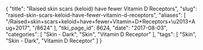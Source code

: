 {
    "title": "Raised skin scars (keloid) have fewer Vitamin D Receptors",
    "slug": "raised-skin-scars-keloid-have-fewer-vitamin-d-receptors",
    "aliases": [
        "/Raised+skin+scars+keloid+have+fewer+Vitamin+D+Receptors+\u2013+Aug+2017",
        "/8624"
    ],
    "tiki_page_id": 8624,
    "date": "2017-08-03",
    "categories": [
        "Skin - Dark",
        "Skin",
        "Vitamin D Receptor"
    ],
    "tags": [
        "Skin",
        "Skin - Dark",
        "Vitamin D Receptor"
    ]
}